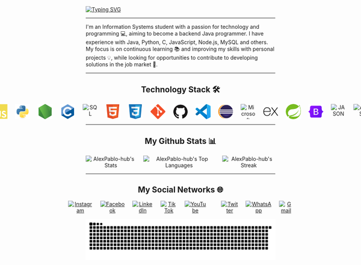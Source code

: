 <div style="display: flex; gap: 10px;">
  <a href="https://git.io/typing-svg"><img src="https://readme-typing-svg.demolab.com?font=Fira+Code&weight=500&size=23&duration=3000&pause=2000&color=4CF727&center=true&vCenter=true&random=true&width=900&lines=Hello+and+welcome%2C+my+name+is+Alex+Pablo+a+programmer+in+training+" alt="Typing SVG" /></a>
</div> 

---

I'm an Information Systems student with a passion for technology and programming 💻, aiming to become a backend Java programmer. I have experience with Java, Python, C, JavaScript, Node.js, MySQL and others. My 
focus is on continuous learning 📚 and improving my skills with personal projects 💡, while looking for opportunities to contribute to developing solutions in the job market 🎯.

---

<h2 align="center">Technology Stack  🛠 </h2>

<div style="display: flex; justify-content: center; gap: 20px;" align="center">
  <img align="center" alt="Java" height="40" width="40" src="https://raw.githubusercontent.com/devicons/devicon/master/icons/java/java-original.svg">
  <img align="center" alt="JavaScript" height="40" width="40" src="https://raw.githubusercontent.com/devicons/devicon/master/icons/javascript/javascript-plain.svg">
  <img align="center" alt="Python" height="40" width="40" src="https://raw.githubusercontent.com/devicons/devicon/master/icons/python/python-original.svg">
  <img align="center" alt="Node.js" height="40" width="40" src="https://raw.githubusercontent.com/devicons/devicon/master/icons/nodejs/nodejs-original.svg">
  <img align="center" alt="C" height="40" width="40" src="https://raw.githubusercontent.com/devicons/devicon/master/icons/c/c-original.svg">
  <img align="center" alt="SQL" height="40" width="40" src="https://cdn.jsdelivr.net/gh/devicons/devicon@latest/icons/mysql/mysql-original-wordmark.svg">
  <img align="center" alt="HTML" height="40" width="40" src="https://raw.githubusercontent.com/devicons/devicon/master/icons/html5/html5-original.svg">
  <img align="center" alt="CSS" height="40" width="40" src="https://raw.githubusercontent.com/devicons/devicon/master/icons/css3/css3-original.svg">
  <img align="center" alt="Git" height="40" width="40" src="https://raw.githubusercontent.com/devicons/devicon/master/icons/git/git-original.svg">
  <img align="center" alt="GitHub" height="40" width="40" src="https://raw.githubusercontent.com/devicons/devicon/master/icons/github/github-original.svg">
  <img align="center" alt="VSCode" height="40" width="40" src="https://raw.githubusercontent.com/devicons/devicon/master/icons/vscode/vscode-original.svg">
  <img align="center" alt="Eclipse" height="40" width="40" src="https://raw.githubusercontent.com/devicons/devicon/master/icons/eclipse/eclipse-original.svg">
  <img align="center" alt="Microsoft SQL Server" height="40" width="40" src="https://cdn.jsdelivr.net/gh/devicons/devicon@latest/icons/microsoftsqlserver/microsoftsqlserver-original-wordmark.svg">
  <img align="center" alt="Express.js" height="40" width="40" src="https://raw.githubusercontent.com/devicons/devicon/master/icons/express/express-original.svg">
  <img align="center" alt="Spring Boot" height="40" width="40" src="https://raw.githubusercontent.com/devicons/devicon/master/icons/spring/spring-original.svg">
  <img align="center" alt="Bootstrap" height="40" width="40" src="https://raw.githubusercontent.com/devicons/devicon/master/icons/bootstrap/bootstrap-original.svg">
  <img align="center" alt="JASON" height="40" width="40" src="https://cdn.jsdelivr.net/gh/devicons/devicon@latest/icons/json/json-plain.svg">
  <img align="center" alt="AWS" height="40" width="40" src="https://cdn.jsdelivr.net/gh/devicons/devicon@latest/icons/amazonwebservices/amazonwebservices-original-wordmark.svg">
  <img align="center" alt="Office" height="40" width="40" src="https://img.icons8.com/?size=100&id=6kZdxe7t8OL1&format=png&color=000000">
</div>

---

<h2 align="center">My Github Stats 📊</h2>

<div style="display: flex; justify-content: center; gap: 20px;" align="center">
  <img src="https://github-readme-stats.vercel.app/api?username=AlexPablo-hub&theme=chartreuse-dark&show_icons=true&hide_border=false&count_private=true" alt="AlexPablo-hub's Stats" />
  <img src="https://github-readme-stats.vercel.app/api/top-langs/?username=AlexPablo-hub&theme=chartreuse-dark&show_icons=true&hide_border=false&layout=compact" alt="AlexPablo-hub's Top Languages" />
  <img src="https://github-readme-streak-stats.herokuapp.com/?user=AlexPablo-hub&theme=chartreuse-dark&hide_border=false" alt="AlexPablo-hub's Streak" />
</div>

---

<h2 align="center">My Social Networks 🌐</h2>

<div style="display: flex; justify-content: center; gap: 20px;" align="center">
  <a href="https://www.instagram.com/alex_p.oliveira/" target="_blank"> <img src="https://img.shields.io/badge/Instagram-E4405F?style=for-the-badge&logo=instagram&logoColor=white" alt="Instagram"/></a>
  <a href="https://www.facebook.com/alexpablo.deoliveiramoraes" target="_blank"><img src="https://img.shields.io/badge/Facebook-1877F2?style=for-the-badge&logo=facebook&logoColor=white" alt="Facebook"/></a>
  <a href="https://www.linkedin.com/in/alex-pablo-d-4961a9141/" target="_blank"><img src="https://img.shields.io/badge/LinkedIn-0A66C2?style=for-the-badge&logo=linkedin&logoColor=white" alt="LinkedIn"/></a>
  <a href="https://www.tiktok.com/@alex_p.moraes" target="_blank"><img src="https://img.shields.io/badge/TikTok-000000?style=for-the-badge&logo=tiktok&logoColor=white" alt="TikTok"/></a>
  <a href="https://www.youtube.com/" target="_blank"><img src="https://img.shields.io/badge/YouTube-FF0000?style=for-the-badge&logo=youtube&logoColor=white" alt="YouTube"/></a>
  <a href="https://discord.gg/" target="_blank"<img src="https://img.shields.io/badge/Discord-5865F2?style=for-the-badge&logo=discord&logoColor=white" alt="Discord"/></a>
  <a href="https://twitter.com/" target="_blank"><img src="https://img.shields.io/badge/Twitter-1DA1F2?style=for-the-badge&logo=twitter&logoColor=white" alt="Twitter"/></a>
  <a href="https://wa.me/5593984220084?text=Ol%C3%A1%20Alex%20Pablo" target="_blank"><img src="https://img.shields.io/badge/WhatsApp-25D366?style=for-the-badge&logo=whatsapp&logoColor=white" alt="WhatsApp"/></a>    <a href="mailto:oliveiramoraes230@gmail.com" target="_blank"><img src="https://img.shields.io/badge/Gmail-D14836?style=for-the-badge&logo=gmail&logoColor=white" alt="Gmail"/></a>
</div>

![Snake animation](https://github.com/AlexPablo-hub/AlexPablo-hub/blob/output/github-contribution-grid-snake.svg)
